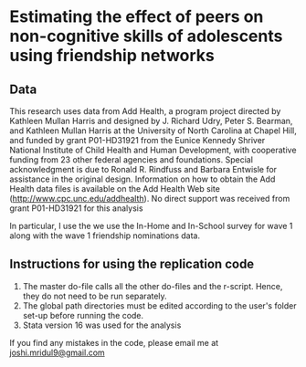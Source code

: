 
Estimating the effect of peers on non-cognitive skills of adolescents using friendship networks 
===============================================================================================


Data
----

This research uses data from Add Health, a program project directed by Kathleen Mullan Harris and designed 
by J. Richard Udry, Peter S. Bearman, and Kathleen Mullan Harris at the University of North Carolina at 
Chapel Hill, and funded by grant P01-HD31921 from the Eunice Kennedy Shriver National Institute of Child 
Health and Human Development, with cooperative funding from 23 other federal agencies and foundations. 
Special acknowledgment is due to Ronald R. Rindfuss and Barbara Entwisle for assistance in the original 
design. Information on how to obtain the Add Health data files is available on the Add Health Web 
site (http://www.cpc.unc.edu/addhealth). No direct support was received from grant P01-HD31921 for 
this analysis

In particular, I use the we use the In-Home and In-School survey for wave 1 along with the wave 1 friendship
nominations data. 


Instructions for using the replication code
-------------------------------------------

1. The master do-file calls all the other do-files and the r-script. Hence, they do not need to be run separately. 
2. The global path directories must be edited according to the user's folder set-up before running the code. 
3. Stata version 16 was used for the analysis


If you find any mistakes in the code, please email me at joshi.mridul9@gmail.com


